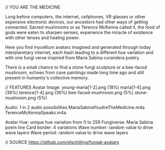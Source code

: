 // YOU ARE THE MEDICINE

Long before computers, the internet, cellphones, VR glasses or other expensive electronic devices, our ancestors had other ways of getting connected.
Sacred mushrooms or as Terence McKenna called it, the food of gods were eaten to sharpen senses, experience the miracle of existence with other lenses and healing power.

Here you find mycellium avatars imagined and generated through today interplanetary internet, each hash leading to a different hue variation and with one fungi verse inspired from Maria Sabina curandera poetry.

There is a small chance to find a stone fungi sculpture or a bee-faced mushroom, echoes from cave paintings made long time ago and still present in humanity's collective memory.

// FEATURES
Avatar Image:
young-maria[1-2].png (18%)
maria[1-4].png (36%)
terence[1-4].png (36%)
bee-faced-mushroom.png (5%)
stone-mushroom.png (5%)

Audio: 1 in 2 audio possibilities
MariaSabinaYouAreTheMedicine.m4a
TerenceMcKennaSpeaks.m4a

Avatar Hue: unique hue variation from 0 to 259
Fungiverse: Maria Sabina poem line
Card border: 4 variations
Wave number: random value to drive wave layers
Wave period: random value to drive wave layers

// SOURCE
https://github.com/elschilling/fungal-avatars
